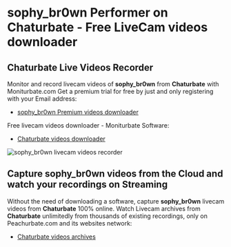 # sophy_br0wn Performer on Chaturbate - Free LiveCam videos downloader

## Chaturbate Live Videos Recorder

Monitor and record livecam videos of **sophy_br0wn** from **Chaturbate** with Moniturbate.com
Get a premium trial for free by just and only registering with your Email address:
* [sophy_br0wn Premium videos downloader](https://moniturbate.com/request-demo-licence-key.html)

Free livecam videos downloader - Moniturbate Software:
* [Chaturbate videos downloader](https://moniturbate.com/moniturbate-download-software.html)

![sophy_br0wn livecam videos recorder](https://peachurnet.com/templates/moniturbate-software.png)


## Capture sophy_br0wn videos from the Cloud and watch your recordings on Streaming

Without the need of downloading a software, capture **sophy_br0wn** livecam videos from **Chaturbate** 100% online.
Watch Livecam archives from **Chaturbate** unlimitedly from thousands of existing recordings, only on Peachurbate.com and its websites network:
* [Chaturbate videos archives](https://peachurnet.com/)